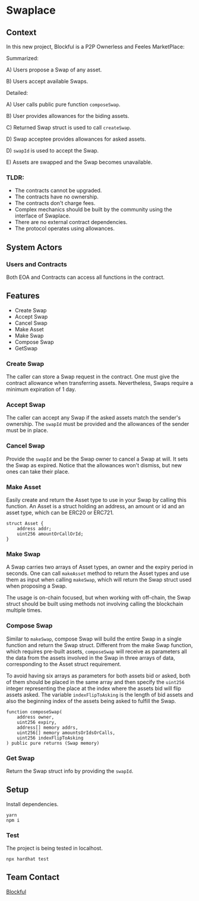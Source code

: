 # Swaplace

## Context

In this new project, Blockful is a P2P Ownerless and Feeles MarketPlace:

Summarized:

A) Users propose a Swap of any asset.

B) Users accept available Swaps.

Detailed:

A) User calls public pure function `composeSwap`.

B) User provides allowances for the biding assets.

C) Returned Swap struct is used to call `createSwap`.

D) Swap acceptee provides allowances for asked assets.

D) `swapId` is used to accept the Swap.

E) Assets are swapped and the Swap becomes unavailable.

### TLDR:

- The contracts cannot be upgraded.
- The contracts have no ownership.
- The contracts don't charge fees.
- Complex mechanics should be built by the community using the interface of Swaplace.
- There are no external contract dependencies.
- The protocol operates using allowances.

## System Actors

### Users and Contracts

Both EOA and Contracts can access all functions in the contract.

## Features

- Create Swap
- Accept Swap
- Cancel Swap
- Make Asset
- Make Swap
- Compose Swap
- GetSwap

### Create Swap

The caller can store a Swap request in the contract. One must give the contract allowance when transferring assets. Nevertheless, Swaps require a minimum expiration of 1 day.

### Accept Swap

The caller can accept any Swap if the asked assets match the sender's ownership. The `swapId` must be provided and the allowances of the sender must be in place.

### Cancel Swap

Provide the `swapId` and be the Swap owner to cancel a Swap at will. It sets the Swap as expired. Notice that the allowances won't dismiss, but new ones can take their place.

### Make Asset

Easily create and return the Asset type to use in your Swap by calling this function. An Asset is a struct holding an address, an amount or id and an asset type, which can be ERC20 or ERC721.

```solidity
struct Asset {
    address addr;
    uint256 amountOrCallOrId;
}
```

### Make Swap

A Swap carries two arrays of Asset types, an owner and the expiry period in seconds. One can call `makeAsset` method to return the Asset types and use them as input when calling `makeSwap`, which will return the Swap struct used when proposing a Swap.

The usage is on-chain focused, but when working with off-chain, the Swap struct should be built using methods not involving calling the blockchain multiple times.

### Compose Swap

Similar to `makeSwap`, compose Swap will build the entire Swap in a single function and return the Swap struct. Different from the make Swap function, which requires pre-built assets, `composeSwap` will receive as parameters all the data from the assets involved in the Swap in three arrays of data, corresponding to the Asset struct requirement.

To avoid having six arrays as parameters for both assets bid or asked, both of them should be placed in the same array and then specify the `uint256` integer representing the place at the index where the assets bid will flip assets asked. The variable `indexFlipToAsking` is the length of bid assets and also the beginning index of the assets being asked to fulfill the Swap.

```solidity
function composeSwap(
    address owner,
    uint256 expiry,
    address[] memory addrs,
    uint256[] memory amountsOrIdsOrCalls,
    uint256 indexFlipToAsking
) public pure returns (Swap memory)
```

### Get Swap

Return the Swap struct info by providing the `swapId`.

## Setup

Install dependencies.

```
yarn
npm i
```

### Test

The project is being tested in localhost.

```
npx hardhat test
```

## Team Contact

[Blockful](https://blockful.io)
